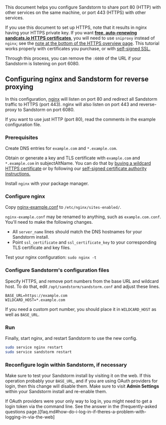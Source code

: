 This document helps you configure Sandstorm to share port 80 (HTTP) with other services on the same
machine, or port 443 (HTTPS) with other services.

If you use this document to set up HTTPS, note that it results in nginx having your HTTPS private
key. If you want [**free, auto-renewing sandcats.io HTTPS certificates**,](ssl.md) you will need to
use `sniproxy` instead of `nginx`; see the [note at the bottom of the HTTPS overview page](ssl.md).
This tutorial works properly with certificates you purchase, or with [self-signed
SSL.](self-signed.md)

Through this process, you can remove the `:6080` of the URL if your Sandstorm is listening on port
6080.

## Configuring nginx and Sandstorm for reverse proxying

In this configuration, [nginx](http://nginx.org/en/) will listen on port 80 and redirect all
Sandstorm traffic to HTTPS (port 443).  nginx will also listen on port 443 and reverse-proxy to
Sandstorm on port 6080.

If you want to use just HTTP (port 80), read the comments in the example configuration file.

### Prerequisites

Create DNS entries for `example.com` and `*.example.com`.

Obtain or generate a key and TLS certificate with `example.com` and `*.example.com` in
subjectAltName. You can do that by [buying a wildcard HTTPS
certificate](https://google.com/search?q=cheap+wildcard+ssl) or by following our [self-signed
certificate authority instructions.](self-signed.md)

Install `nginx` with your package manager.

### Configure nginx

Copy [nginx-example.conf](https://github.com/sandstorm-io/sandstorm/blob/master/docs/administering/sample-config/nginx-example.conf) to `/etc/nginx/sites-enabled/`.

`nginx-example.conf` may be renamed to anything, such as `example.com.conf`. You'll need to make the following changes.


- All `server_name` lines should match the DNS hostnames for your Sandstorm install.
- Point `ssl_certificate` and `ssl_certificate_key` to your corresponding TLS certificate and key files.

Test your nginx configuration:
`sudo nginx -t`

### Configure Sandstorm's configuration files

Specify HTTPS, and remove port numbers from the base URL and wildcard host. To do that, edit
`/opt/sandstorm/sandstorm.conf` and adjust these lines.

```
BASE_URL=https://example.com
WILDCARD_HOST=*.example.com
```

If you need a custom port number, you should place it in `WILDCARD_HOST` as well as `BASE_URL`.

### Run

Finally, start nginx, and restart Sandstorm to use the new config.

```bash
sudo service nginx restart
sudo service sandstorm restart
```

### Reconfigure login within Sandstorm, if necessary

Make sure to test your Sandstorm install by visiting it on the web. If this operation
probably your `BASE_URL`, and if you are using OAuth providers for login, then this
change will disable them. Make sure to visit **Admin Settings** within your Sandstorm
install and re-enable them.

If OAuth providers were your only way to log in, you might need to get a login token via the command
line. See the answer in the (frequently-asked questions
page.)[faq.md#how-do-i-log-in-if-theres-a-problem-with-logging-in-via-the-web]